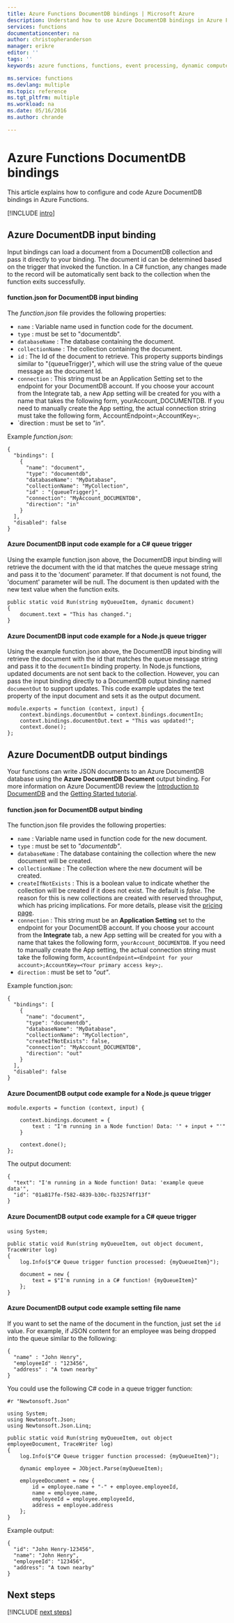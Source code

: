 ```yaml
---
title: Azure Functions DocumentDB bindings | Microsoft Azure
description: Understand how to use Azure DocumentDB bindings in Azure Functions.
services: functions
documentationcenter: na
author: christopheranderson
manager: erikre
editor: ''
tags: ''
keywords: azure functions, functions, event processing, dynamic compute, serverless architecture

ms.service: functions
ms.devlang: multiple
ms.topic: reference
ms.tgt_pltfrm: multiple
ms.workload: na
ms.date: 05/16/2016
ms.author: chrande

---
```

# Azure Functions DocumentDB bindings
This article explains how to configure and code Azure DocumentDB bindings in Azure Functions. 

[!INCLUDE [intro](../../includes/functions-bindings-intro.md)]

## <a id="docdbinput"></a> Azure DocumentDB input binding
Input bindings can load a document from a DocumentDB collection and pass it directly to your binding. The document id can be determined based on the trigger that invoked the function. In a C# function, any changes made to the record will be automatically sent back to the collection when the function exits successfully.

#### function.json for DocumentDB input binding
The *function.json* file provides the following properties:

* `name` : Variable name used in function code for the document.
* `type` : must be set to "documentdb".
* `databaseName` : The database containing the document.
* `collectionName` : The collection containing the document.
* `id` : The Id of the document to retrieve. This property supports bindings similar to "{queueTrigger}", which will use the string value of the queue message as the document Id.
* `connection` : This string must be an Application Setting set to the endpoint for your DocumentDB account. If you choose your account from the Integrate tab, a new App setting will be created for you with a name that takes the following form, yourAccount_DOCUMENTDB. If you need to manually create the App setting, the actual connection string must take the following form, AccountEndpoint=<Endpoint for your account>;AccountKey=<Your primary access key>;.
* `direction  : must be set to *"in"*.

Example *function.json*:

    {
      "bindings": [
        {
          "name": "document",
          "type": "documentdb",
          "databaseName": "MyDatabase",
          "collectionName": "MyCollection",
          "id" : "{queueTrigger}",
          "connection": "MyAccount_DOCUMENTDB",     
          "direction": "in"
        }
      ],
      "disabled": false
    }

#### Azure DocumentDB input code example for a C# queue trigger
Using the example function.json above, the DocumentDB input binding will retrieve the document with the id that matches the queue message string and pass it to the 'document' parameter. If that document is not found, the 'document' parameter will be null. The document is then updated with the new text value when the function exits.

    public static void Run(string myQueueItem, dynamic document)
    {   
        document.text = "This has changed.";
    }

#### Azure DocumentDB input code example for a Node.js queue trigger
Using the example function.json above, the DocumentDB input binding will retrieve the document with the id that matches the queue message string and pass it to the `documentIn` binding property. In Node.js functions, updated documents are not sent back to the collection. However, you can pass the input binding directly to a DocumentDB output binding named `documentOut` to support updates. This code example updates the text property of the input document and sets it as the output document.

    module.exports = function (context, input) {   
        context.bindings.documentOut = context.bindings.documentIn;
        context.bindings.documentOut.text = "This was updated!";
        context.done();
    };

## <a id="docdboutput"></a> Azure DocumentDB output bindings
Your functions can write JSON documents to an Azure DocumentDB database using the **Azure DocumentDB Document** output binding. For more information on Azure DocumentDB review the [Introduction to DocumentDB](../documentdb/documentdb-introduction.md) and the [Getting Started tutorial](../documentdb/documentdb-get-started.md).

#### function.json for DocumentDB output binding
The function.json file provides the following properties:

* `name` : Variable name used in function code for the new document.
* `type` : must be set to *"documentdb"*.
* `databaseName` : The database containing the collection where the new document will be created.
* `collectionName` : The collection where the new document will be created.
* `createIfNotExists` : This is a boolean value to indicate whether the collection will be created if it does not exist. The default is *false*. The reason for this is new collections are created with reserved throughput, which has pricing implications. For more details, please visit the [pricing page](https://azure.microsoft.com/pricing/details/documentdb/).
* `connection` : This string must be an **Application Setting** set to the endpoint for your DocumentDB account. If you choose your account from the **Integrate** tab, a new App setting will be created for you with a name that takes the following form, `yourAccount_DOCUMENTDB`. If you need to manually create the App setting, the actual connection string must take the following form, `AccountEndpoint=<Endpoint for your account>;AccountKey=<Your primary access key>;`. 
* `direction` : must be set to *"out"*. 

Example function.json:

    {
      "bindings": [
        {
          "name": "document",
          "type": "documentdb",
          "databaseName": "MyDatabase",
          "collectionName": "MyCollection",
          "createIfNotExists": false,
          "connection": "MyAccount_DOCUMENTDB",
          "direction": "out"
        }
      ],
      "disabled": false
    }


#### Azure DocumentDB output code example for a Node.js queue trigger
    module.exports = function (context, input) {

        context.bindings.document = {
            text : "I'm running in a Node function! Data: '" + input + "'"
        }   

        context.done();
    };

The output document:

    {
      "text": "I'm running in a Node function! Data: 'example queue data'",
      "id": "01a817fe-f582-4839-b30c-fb32574ff13f"
    }


#### Azure DocumentDB output code example for a C# queue trigger
    using System;

    public static void Run(string myQueueItem, out object document, TraceWriter log)
    {
        log.Info($"C# Queue trigger function processed: {myQueueItem}");

        document = new {
            text = $"I'm running in a C# function! {myQueueItem}"
        };
    }


#### Azure DocumentDB output code example setting file name
If you want to set the name of the document in the function, just set the `id` value.  For example, if JSON content for an employee was being dropped into the queue similar to the following:

    {
      "name" : "John Henry",
      "employeeId" : "123456",
      "address" : "A town nearby"
    }

You could use the following C# code in a queue trigger function: 

    #r "Newtonsoft.Json"

    using System;
    using Newtonsoft.Json;
    using Newtonsoft.Json.Linq;

    public static void Run(string myQueueItem, out object employeeDocument, TraceWriter log)
    {
        log.Info($"C# Queue trigger function processed: {myQueueItem}");

        dynamic employee = JObject.Parse(myQueueItem);

        employeeDocument = new {
            id = employee.name + "-" + employee.employeeId,
            name = employee.name,
            employeeId = employee.employeeId,
            address = employee.address
        };
    }

Example output:

    {
      "id": "John Henry-123456",
      "name": "John Henry",
      "employeeId": "123456",
      "address": "A town nearby"
    }

## Next steps
[!INCLUDE [next steps](../../includes/functions-bindings-next-steps.md)]

